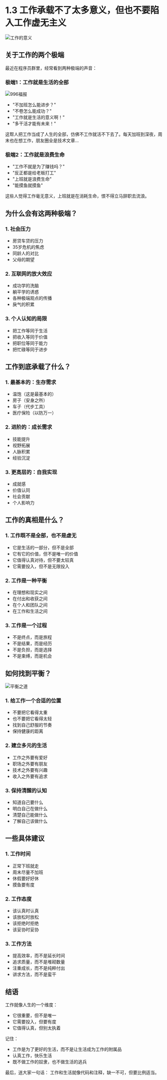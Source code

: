 # 1.3 工作承载不了太多意义，但也不要陷入工作虚无主义

![工作的意义](../assets/images/chapter1/work-meaning.jpg)

## 关于工作的两个极端

最近在程序员群里，经常看到两种极端的声音：

### 极端1：工作就是生活的全部

![996福报](../assets/images/chapter1/996.jpg)

- "不加班怎么能进步？"
- "不卷怎么能成功？"
- "工作就是生活的意义啊！"
- "多干活才能有未来！"

这帮人把工作当成了人生的全部，仿佛不工作就活不下去了。每天加班到深夜，周末也在想工作，朋友圈全是技术文章...

### 极端2：工作就是浪费生命

- "工作不就是为了赚钱吗？"
- "反正都是给老板打工"
- "上班就是浪费生命"
- "能摸鱼就摸鱼"

这些人觉得工作毫无意义，上班就是在消耗生命，恨不得立马辞职去流浪。

## 为什么会有这两种极端？

### 1. 社会压力
- 房贷车贷的压力
- 35岁危机的焦虑
- 同龄人的对比
- 父母的期望

### 2. 互联网的放大效应
- 成功学的洗脑
- 躺平学的诱惑
- 各种极端观点的传播
- 戾气的积累

### 3. 个人认知的局限
- 把工作等同于生活
- 把收入等同于价值
- 把职位等同于能力
- 把忙碌等同于进步

## 工作到底承载了什么？

### 1. 最基本的：生存需求
- 温饱（这是最基本的）
- 房子（安身之所）
- 车子（代步工具）
- 医疗保险（以防万一）

### 2. 进阶的：成长需求
- 技能提升
- 视野拓展
- 人脉积累
- 经验沉淀

### 3. 更高层的：自我实现
- 成就感
- 价值认同
- 社会贡献
- 个人影响力

## 工作的真相是什么？

### 1. 工作既不是全部，也不是虚无
- 它是生活的一部分，但不是全部
- 它有它的价值，但不是唯一的价值
- 它值得认真对待，但不要太较真
- 它需要投入，但不是无限投入

### 2. 工作是一种平衡
- 在理想和现实之间
- 在付出和收获之间
- 在个人和团队之间
- 在工作和生活之间

### 3. 工作是一个过程
- 不是终点，而是旅程
- 不是结果，而是经历
- 不是负担，而是选择
- 不是束缚，而是机会

## 如何找到平衡？

![平衡之道](../assets/images/chapter1/balance.jpg)

### 1. 给工作一个合适的位置
- 不要把它看得太重
- 也不要把它看得太轻
- 找到自己舒服的节奏
- 保持健康的距离

### 2. 建立多元的生活
- 工作之外要有爱好
- 职场之外要有朋友
- 技术之外要有兴趣
- 收入之外要有追求

### 3. 保持清醒的认知
- 知道自己要什么
- 明白自己在做什么
- 清楚自己能做什么
- 了解自己该做什么

## 一些具体建议

### 1. 工作时间
- 正常下班就走
- 周末尽量不加班
- 休假要好好休
- 摸鱼要有度

### 2. 工作态度
- 该认真时认真
- 该放松时放松
- 该拒绝时拒绝
- 该妥协时妥协

### 3. 工作方法
- 提高效率，而不是延长时间
- 追求质量，而不是堆砌数量
- 注重成长，而不是纯粹付出
- 讲求方法，而不是蛮干

## 结语

工作就像人生的一个维度：
- 它很重要，但不是唯一
- 它需要投入，但要有度
- 它值得认真，但别太执着

记住：
- 工作是为了更好的生活，而不是让生活成为工作的附属品
- 认真工作，快乐生活
- 既不做工作的奴隶，也不做生活的逃兵

最后，送大家一句话：
工作和生活就像代码和注释，缺一不可，但要比例适当。

